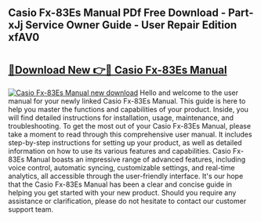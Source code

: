 ## Casio Fx-83Es Manual PDf Free Download - Part-xJj Service Owner Guide - User Repair Edition xfAV0

# <h2><a href="http://cf26376.oget.top/?id=Casio+Fx-83Es+Manual">🔗Download New 👉🔴 Casio Fx-83Es Manual</a></h2>

[![Casio Fx-83Es Manual new download](https://i.imgur.com/5g1atiW.png)](http://cf26376.oget.top/?id=Casio+Fx-83Es+Manual)
Hello and welcome to the user manual for your newly linked Casio Fx-83Es Manual. This guide is here to help you master the functions and capabilities of your product. Inside, you will find detailed instructions for installation, usage, maintenance, and troubleshooting. To get the most out of your Casio Fx-83Es Manual, please take a moment to read through this comprehensive user manual. It includes step-by-step instructions for setting up your product, as well as detailed information on how to use its various features and capabilities. Casio Fx-83Es Manual boasts an impressive range of advanced features, including voice control, automatic syncing, customizable settings, and real-time analytics, all accessible through the user-friendly interface. It's our hope that the Casio Fx-83Es Manual has been a clear and concise guide in helping you get started with your new product. Should you require any assistance or clarification, please do not hesitate to contact our customer support team.
